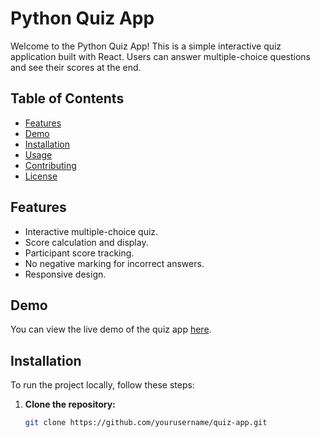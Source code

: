 # Python Quiz App

Welcome to the Python Quiz App! This is a simple interactive quiz application built with React. Users can answer multiple-choice questions and see their scores at the end. 

## Table of Contents

- [Features](#features)
- [Demo](#demo)
- [Installation](#installation)
- [Usage](#usage)
- [Contributing](#contributing)
- [License](#license)

## Features

- Interactive multiple-choice quiz.
- Score calculation and display.
- Participant score tracking.
- No negative marking for incorrect answers.
- Responsive design.

## Demo

You can view the live demo of the quiz app [here](https://26-pm.github.io/quiz-app).

## Installation

To run the project locally, follow these steps:

1. **Clone the repository:**
   ```bash
   git clone https://github.com/yourusername/quiz-app.git
